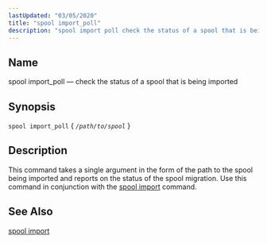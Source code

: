 ```yaml
---
lastUpdated: "03/05/2020"
title: "spool import_poll"
description: "spool import poll check the status of a spool that is being imported spool import poll path to spool This command takes a single argument in the form of the path to the spool being imported and reports on the status of the spool migration Use this command in conjunction..."
---
```


<a name="console_commands.spool_import_poll"></a> 
## Name

spool import_poll — check the status of a spool that is being imported

## Synopsis

`spool import_poll` { *`/path/to/spool`* }

<a name="idp14180960"></a> 
## Description

This command takes a single argument in the form of the path to the spool being imported and reports on the status of the spool migration. Use this command in conjunction with the [spool import](/momentum/4/console-commands/spool-import) command.

<a name="idp14183520"></a> 
## See Also

[spool import](/momentum/4/console-commands/spool-import)